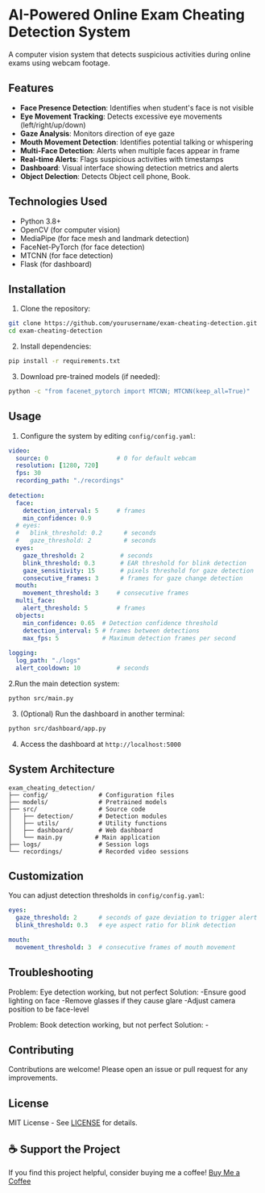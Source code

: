 # AI-Powered Online Exam Cheating Detection System

<!-- ![System Demo](demo.gif) Add a demo gif later -->

A computer vision system that detects suspicious activities during online exams using webcam footage.

## Features

- **Face Presence Detection**: Identifies when student's face is not visible
- **Eye Movement Tracking**: Detects excessive eye movements (left/right/up/down)
- **Gaze Analysis**: Monitors direction of eye gaze
- **Mouth Movement Detection**: Identifies potential talking or whispering
- **Multi-Face Detection**: Alerts when multiple faces appear in frame
- **Real-time Alerts**: Flags suspicious activities with timestamps
- **Dashboard**: Visual interface showing detection metrics and alerts
- **Object Delection**: Detects Object cell phone, Book.

## Technologies Used

- Python 3.8+
- OpenCV (for computer vision)
- MediaPipe (for face mesh and landmark detection)
- FaceNet-PyTorch (for face detection)
- MTCNN (for face detection)
- Flask (for dashboard)

## Installation

1. Clone the repository:
```bash
git clone https://github.com/yourusername/exam-cheating-detection.git
cd exam-cheating-detection
```

2. Install dependencies:
```bash
pip install -r requirements.txt
```

3. Download pre-trained models (if needed):
```bash
python -c "from facenet_pytorch import MTCNN; MTCNN(keep_all=True)"
```

## Usage

1. Configure the system by editing `config/config.yaml`:
```yaml
video:
  source: 0                   # 0 for default webcam
  resolution: [1280, 720]
  fps: 30
  recording_path: "./recordings"
  
detection:
  face:
    detection_interval: 5     # frames
    min_confidence: 0.9
  # eyes:
  #   blink_threshold: 0.2      # seconds
  #   gaze_threshold: 2         # seconds
  eyes:
    gaze_threshold: 2          # seconds
    blink_threshold: 0.3       # EAR threshold for blink detection
    gaze_sensitivity: 15       # pixels threshold for gaze detection
    consecutive_frames: 3      # frames for gaze change detection
  mouth:
    movement_threshold: 3     # consecutive frames
  multi_face:
    alert_threshold: 5        # frames
  objects:
    min_confidence: 0.65  # Detection confidence threshold
    detection_interval: 5 # frames between detections
    max_fps: 5            # Maximum detection frames per second
    
logging:
  log_path: "./logs"
  alert_cooldown: 10          # seconds
```

2.Run the main detection system:
```bash
python src/main.py
```

3. (Optional) Run the dashboard in another terminal:
```bash
python src/dashboard/app.py
```
4. Access the dashboard at `http://localhost:5000`

## System Architecture
```
exam_cheating_detection/
├── config/              # Configuration files
├── models/              # Pretrained models
├── src/                 # Source code
│   ├── detection/       # Detection modules
│   ├── utils/           # Utility functions
│   ├── dashboard/       # Web dashboard
│   └── main.py         # Main application
├── logs/                # Session logs
└── recordings/          # Recorded video sessions
```

## Customization
You can adjust detection thresholds in `config/config.yaml`:
```yaml
eyes:
  gaze_threshold: 2      # seconds of gaze deviation to trigger alert
  blink_threshold: 0.3   # eye aspect ratio for blink detection

mouth:
  movement_threshold: 3  # consecutive frames of mouth movement
```

## Troubleshooting
Problem: Eye detection working, but not perfect
Solution:
    -Ensure good lighting on face
    -Remove glasses if they cause glare
    -Adjust camera position to be face-level

Problem: Book detection working, but not perfect
Solution:
    -

## Contributing
Contributions are welcome! Please open an issue or pull request for any improvements.

## License
MIT License - See [LICENSE](LICENSE) for details.

## ☕ Support the Project
If you find this project helpful, consider buying me a coffee!
[Buy Me a Coffee](https://buymeacoffee.com/aarambhdevhub)

